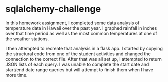 # sqlalchemy-challenge

In this homework assignment, I completed some data analysis of temperature data in Hawaii over the past year. I graphed rainfall in inches over that time period as well as the most common temperatures at one of the weather stations.

I then attempted to recreate that analysis in a flask app. I started by copying the structural code from one of the student activities and changed the connection to the correct file. After that was all set up, I attempted to return JSON lists of each query. I was unable to complete the start date and start/end date range queries but will attempt to finish them when I have more time.